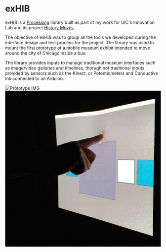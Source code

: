 exHIB
=====

exHIB is a [Processing](https://www.processing.org) library built as part of my work for UIC's Innovation Lab and its project [History Moves](https://historymoves.org). 

The objective of exHIB was to group all the tools we developed during the interface design and test process for the project. The library was used to mount the first prototype of a mobile museum exhibit intended to move around the city of Chicago inside a bus.

The library provides inputs to manage traditional museum interfaces such as image/video galleries and timelines, thorugh not traditional inputs provided by sensors such as the Kinect, or Potentiometers and Conductive Ink connected to an Arduino.  

<div style="align:center;">
  
![Prototype IMG](https://historymoves.org/wp-content/uploads/2014/04/prototype-walk-through-4.jpg "Prototype IMG HIstory Moves")
![Prototype IMG](https://github.com/pauloguerraf/exHIB/blob/master/historymoves.jpg "Prototype IMG HIstory Moves")

</div>


